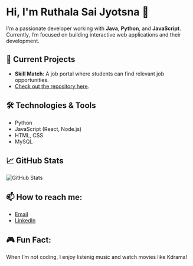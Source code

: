 # Hi, I'm Ruthala Sai Jyotsna 👋

I'm a passionate developer working with **Java**, **Python**, and **JavaScript**. Currently, I’m focused on building interactive web applications and their development.

## 🚀 Current Projects
- **Skill Match**: A job portal where students can find relevant job opportunities.
- [Check out the repository here](https://github.com/mycode05/SkillMatch).

## 🛠️ Technologies & Tools
- Python
- JavaScript (React, Node.js)
- HTML, CSS
- MySQL

## 📈 GitHub Stats
![GitHub Stats](https://github-readme-stats.vercel.app/api?username=mycode05&show_icons=true)


## 📫 How to reach me:
- [Email](mailto:saijyotsnaruthala@gmail.com)
- [LinkedIn](www.linkedin.com/in/sai-jyotsna-ruthala05)

## 🎮 Fun Fact:
When I’m not coding, I enjoy listenig music and watch movies like Kdrama!

